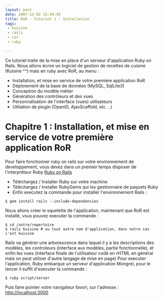 ```yaml
---
layout: post
date: 2007-12-02 15:44:45
title: RoR - Tutoriel 1 : Installation
tags:
 - kuisine
 - rails
 - ror
 - ruby

---
```


Ce tutoriel traite de la mise en place d'un serveur d'application Ruby on Rails. Nous allons écrire un logiciel de gestion de recettes de cuisine (Kuisine ^^) mais en ruby avec RoR, au menu :

  * Installation, et mise en service de votre première application RoR
  * Déploiement de la base de données (MySQL, SqlLite3)
  * Conception du modèle métier
  * Génération des contrôleurs et des vues
  * Personnalisation de l'interface (vues) utilisateurs
  * Utiliation de plugin (OpenID, AjaxScaffold, etc ...)

# Chapitre 1 : Installation, et mise en service de votre première application RoR

Pour faire fonctionner ruby on rails sur votre environnement de developpement, vous devez dans un premier temps disposer de l'interpréteur Ruby [Ruby on Rails](http://www.rubyonrails.org/down)

  * Téléchargez / Installer Ruby sur votre machine
  * Téléchargez / Installer RubyGems qui les gestionnaire de paquets Ruby
  * Enfin executez la commande pour installer l'environnement Rails : 


```
$ gem install rails --include-dependencies
```

Nous allons créer le squelette de l'application, maintenant que RoR est installé, vous pouvez executer la commande :

```
$ cd /votre/repertoire
$ rails kuisine # ou tout autre nom d'application, dans notre cas c'est kuisine
```
Rails va générer une arborescence dans laquel il y a les descriptions des modèles, les controleurs (interface aux modèles, partie fonctionnelle), et enfin les vues (interface finale de l'utilisateur codé en rHTML en général mais on peut utiliser d'autre langage de mise en page)
Pour executer l'application, Ruby embarque un serveur d'application Mongrel, pour le lancer il suffit d'executer la commande :

```
$ ruby script/server
```

Puis faire pointer votre navigateur favori, sur l'adresse :
[http://localhost:3000](http://localhost:3000) 
